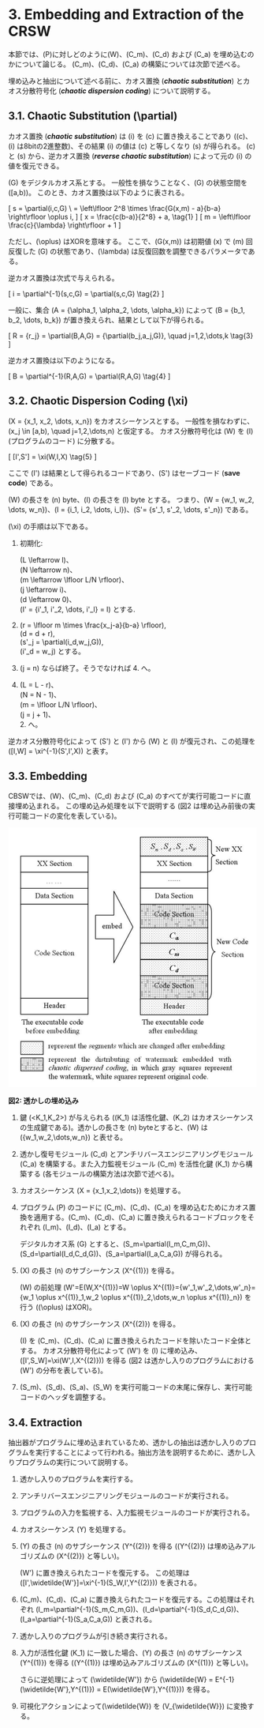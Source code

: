 # 3. Embedding and Extraction of the CRSW

本節では、\(P\)に対しどのように\(W\)、\(C_m\)、\(C_d\) および \(C_a\) を埋め込むのかについて論じる。
\(C_m\)、\(C_d\)、\(C_a\) の構築については次節で述べる。

埋め込みと抽出について述べる前に、カオス置換 (***chaotic substitution***) とカオス分散符号化 (***chaotic dispersion coding***) について説明する。


## 3.1. Chaotic Substitution \(\partial\)

カオス置換 (***chaotic substitution***) は \(i\) を \(c\) に置き換えることであり (\(c\)、\(i\) は8bitの2進整数)、その結果 \(i\) の値は \(c\) と等しくなり \(s\) が得られる。
\(c\) と \(s\) から、逆カオス置換 (***reverse chaotic substitution***) によって元の \(i\) の値を復元できる。

\(G\) をデジタルカオス系とする。
一般性を損なうことなく、\(G\) の状態空間を \([a,b)\)。
このとき、カオス置換は以下のように表される。

\[
    s = \partial(i,c,G) \\
      = \left\lfloor 2^8 \times \frac{G(x,m) - a}{b-a} \right\rfloor \oplus i,
\]
\[
    x = \frac{c(b-a)}{2^8} + a, \tag{1}
\]
\[
    m = \left\lfloor \frac{c}{\lambda} \right\rfloor + 1
\]

ただし、\(\oplus\) はXORを意味する。
ここで、\(G(x,m)\) は初期値 \(x\) で \(m\) 回反復した \(G\) の状態であり、\(\lambda\) は反復回数を調整できるパラメータである。

逆カオス置換は次式で与えられる。

<!-- textlint-disable -->

\[
    i = \partial^{-1}(s,c,G) = \partial(s,c,G) \tag{2}
\]

一般に、集合 \(A = \{\alpha_1, \alpha_2, \dots, \alpha_k\}\) によって \(B = \{b_1, b_2, \dots, b_k\}\) が置き換えられ、結果として以下が得られる。

\[
    R = \{r_j\} = \partial(B,A,G) = \{\partial(b_j,a_j,G)\}, \quad j=1,2,\dots,k \tag{3}
\]

逆カオス置換は以下のようになる。

\[
    B = \partial^{-1}(R,A,G) = \partial(R,A,G) \tag{4}
\]

<!-- textlint-enable -->


## 3.2. Chaotic Dispersion Coding \(\xi\)

<!-- textlint-disable -->
\(X = \{x_1, x_2, \dots, x_n\}\) をカオスシーケンスとする。
一般性を損なわずに、\(x_j \in [a,b), \quad j=1,2,\dots,n\) と仮定する。
カオス分散符号化は \(W\) を \(I\) (プログラムのコード) に分散する。
<!-- textlint-enable -->

\[
    [I',S'] = \xi(W,I,X) \tag{5}
\]

ここで \(I'\) は結果として得られるコードであり、\(S'\) はセーブコード (**save code**) である。

<!-- textlint-disable -->
\(W\) の長さを \(n\) byte、\(I\) の長さを \(l\) byte とする。
つまり、\(W = \{w_1, w_2, \dots, w_n\}\)、\(I = \{i_1, i_2, \dots, i_l\}\)、\(S'= \{s'_1, s'_2, \dots, s'_n\}\) である。
<!-- textlint-enable -->

\(\xi\) の手順は以下である。

1. 初期化:

    \(L \leftarrow l\)、<br>
    \(N \leftarrow n\)、<br>
    \(m \leftarrow \lfloor L/N \rfloor\)、<br>
    \(j \leftarrow i\)、<br>
    \(d \leftarrow 0\)、<br>
    \(I' = \{i'_1, i'_2, \dots, i'_l\} = I\) とする.

2. \(r = \lfloor m \times \frac{x_j-a}{b-a} \rfloor\),<br>
    \(d = d + r\),<br>
    \(s'_j = \partial(i_d,w_j,G)\),<br>
    \(i'_d = w_j\) とする。

3. \(j = n\) ならば終了。そうでなければ 4. へ。

4. \(L = L - r\)、<br>
    \(N = N - 1\)、<br>
    \(m = \lfloor L/N \rfloor\)、<br>
    \(j = j + 1\)、<br>2. へ。

逆カオス分散符号化によって \(S'\) と \(I'\) から \(W\) と \(I\) が復元され、この処理を \([I,W] = \xi^{-1}(S',I',X)\) と表す。


## 3.3. Embedding

CBSWでは、\(W\)、\(C_m\)、\(C_d\) および \(C_a\) のすべてが実行可能コードに直接埋め込まれる。
この埋め込み処理を以下で説明する (図2 は埋め込み前後の実行可能コードの変化を表している)。

![](fig2.png)

**図2: 透かしの埋め込み**

<!-- textlint-disable -->
1. 鍵 \(<K_1,K_2>\) が与えられる (\(K_1\) は活性化鍵、\(K_2\) はカオスシーケンスの生成鍵である)。透かしの長さを \(n\) byteとすると、\(W\) は \(\{w_1,w_2,\dots,w_n\}\) と表せる。

2. 透かし復号モジュール \(C_d\) とアンチリバースエンジニアリングモジュール \(C_a\) を構築する。また入力監視モジュール \(C_m\) を活性化鍵 \(K_1\) から構築する (各モジュールの構築方法は次節で述べる)。

3. カオスシーケンス \(X = \{x_1,x_2,\dots\}\) を処理する。

4. プログラム \(P\) のコードに \(C_m\)、\(C_d\)、\(C_a\) を埋め込むためにカオス置換を適用する。\(C_m\)、\(C_d\)、\(C_a\) に置き換えられるコードブロックをそれぞれ \(I_m\)、\(I_d\)、\(I_a\) とする。

    デジタルカオス系 \(G\) とすると、\(S_m=\partial(I_m,C_m,G)\)、\(S_d=\partial(I_d,C_d,G)\)、\(S_a=\partial(I_a,C_a,G)\) が得られる。

5. \(X\) の長さ \(n\) のサブシーケンス \(X^{(1)}\) を得る。

    \(W\) の前処理 \(W'=E(W,X^{(1)})=W \oplus X^{(1)}=\{w'_1,w'_2,\dots,w'_n\}=\{w_1 \oplus x^{(1)}_1,w_2 \oplus x^{(1)}_2,\dots,w_n \oplus x^{(1)}_n\}\) を行う (\(\oplus\) はXOR)。
<!-- textlint-enable -->

6. \(X\) の長さ \(n\) のサブシーケンス \(X^{(2)}\) を得る。

    \(I\) を \(C_m\)、\(C_d\)、\(C_a\) に置き換えられたコードを除いたコード全体とする。
    カオス分散符号化によって \(W'\) を \(I\) に埋め込み、\([I',S_W]=\xi(W',I,X^{(2)})\) を得る (図2 は透かし入りのプログラムにおける \(W'\) の分布を表している)。

7. \(S_m\)、\(S_d\)、\(S_a\)、\(S_W\) を実行可能コードの末尾に保存し、実行可能コードのヘッダを調整する。


## 3.4. Extraction

抽出器がプログラムに埋め込まれているため、透かしの抽出は透かし入りのプログラムを実行することによって行われる。抽出方法を説明するために、透かし入りプログラムの実行について説明する。

1. 透かし入りのプログラムを実行する。

2. アンチリバースエンジニアリングモジュールのコードが実行される。

3. プログラムの入力を監視する、入力監視モジュールのコードが実行される。

4. カオスシーケンス \(Y\) を処理する。

5. \(Y\) の長さ \(n\) のサブシーケンス \(Y^{(2)}\) を得る (\(Y^{(2)}\) は埋め込みアルゴリズムの \(X^{(2)}\) と等しい)。

    \(W'\) に置き換えられたコードを復元する。
    この処理は \([I',\widetilde{W'}]=\xi^{-1}(S_W,I',Y^{(2)})\) を表される。

<!-- textlint-disable -->
6. \(C_m\)、\(C_d\)、\(C_a\) に置き換えられたコードを復元する。この処理はそれぞれ \(I_m=\partial^{-1}(S_m,C_m,G)\)、\(I_d=\partial^{-1}(S_d,C_d,G)\)、\(I_a=\partial^{-1}(S_a,C_a,G)\) と表される。
<!-- textlint-enable -->

7. 透かし入りのプログラムが引き続き実行される。

8. 入力が活性化鍵 \(K_1\) に一致した場合、\(Y\) の長さ \(n\) のサブシーケンス \(Y^{(1)}\) を得る (\(Y^{(1)}\) は埋め込みアルゴリズムの \(X^{(1)}\) と等しい)。

    さらに逆処理によって \(\widetilde{W'}\) から \(\widetilde{W} = E^{-1}(\widetilde{W'},Y^{(1)}) = E(\widetilde{W'},Y^{(1)})\) を得る。

9. 可視化アクションによって\(\widetilde{W}\) を \(V_{\widetilde{W}}\) に変換する。
